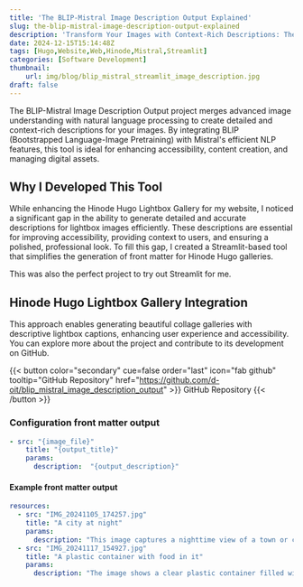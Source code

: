 ```yaml
---
title: 'The BLIP-Mistral Image Description Output Explained'
slug: the-blip-mistral-image-description-output-explained
description: 'Transform Your Images with Context-Rich Descriptions: The BLIP-Mistral Image Description Output Explained'
date: 2024-12-15T15:14:48Z
tags: [Hugo,Website,Web,Hinode,Mistral,Streamlit]
categories: [Software Development]
thumbnail:
    url: img/blog/blip_mistral_streamlit_image_description.jpg 
draft: false
---
```


The BLIP-Mistral Image Description Output project merges advanced image understanding with natural language processing to create detailed and context-rich descriptions for your images. By integrating BLIP (Bootstrapped Language-Image Pretraining) with Mistral's efficient NLP features, this tool is ideal for enhancing accessibility, content creation, and managing digital assets.

## Why I Developed This Tool

While enhancing the Hinode Hugo Lightbox Gallery for my website, I noticed a significant gap in the ability to generate detailed and accurate descriptions for lightbox images efficiently. These descriptions are essential for improving accessibility, providing context to users, and ensuring a polished, professional look. To fill this gap, I created a Streamlit-based tool that simplifies the generation of front matter for Hinode Hugo galleries.

This was also the perfect project to try out Streamlit for me.

## Hinode Hugo Lightbox Gallery Integration

This approach enables generating beautiful collage galleries with descriptive lightbox captions, enhancing user experience and accessibility. You can explore more about the project and contribute to its development on GitHub.

{{< button color="secondary" cue=false order="last" icon="fab github" tooltip="GitHub Repository" href="https://github.com/d-oit/blip_mistral_image_description_output" >}}
    GitHub Repository
{{< /button >}}

### Configuration front matter output

```yaml
- src: "{image_file}"
    title: "{output_title}"
    params:
      description:  "{output_description}"
```

#### Example front matter output

```yaml
resources:
  - src: "IMG_20241105_174257.jpg"
    title: "A city at night"
    params:
      description: "This image captures a nighttime view of a town or city. The sky is shifting from dusk to night, with a touch of twilight. Numerous buildings are illuminated, suggesting they are occupied or in use. The town is framed by a dark outline of trees or a hill in the background."
  - src: "IMG_20241117_154927.jpg"
    title: "A plastic container with food in it"
    params:
      description: "The image shows a clear plastic container filled with several almond biscotti. The biscotti are arranged neatly."
```
